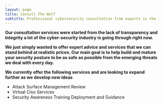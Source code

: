 ```yaml
---
layout: page
title: Consult The Wolf
subtitle: Professional cybersecurity consultation from experts in the industry.
---
```



**Our consultation services were started from the lack of transparency and integrity a lot of the cyber-security industry is going through right now.**

**We just simply wanted to offer expert advice and services that we can stand behind at realistic prices. Our main goal is to help build and mature your security posture to be as safe as possible from the emerging threats we deal with every day.**


**We currently offer the following services and are looking to expand further as we develop new ideas**
* Attack Surface Management Review
* Virtual Ciso Services
* Security Awareness Training Deployment and Guidance